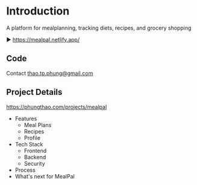 # Introduction

A platform for mealplanning, tracking diets, recipes, and grocery shopping

▶️ https://mealpal.netlify.app/

## Code
Contact thao.tp.phung@gmail.com


## Project Details 

https://phungthao.com/projects/mealpal

* Features
  * Meal Plans
  * Recipes
  * Profile
* Tech Stack
  * Frontend
  * Backend
  * Security
* Process
* What's next for MealPal

